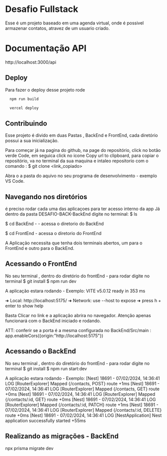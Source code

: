 
# Desafio Fullstack

Esse é um projeto baseado em uma agenda virtual, onde é possivel armazenar contatos, atravez de um usuario criado.

# Documentação API 
http://localhost:3000/api


## Deploy

Para fazer o deploy desse projeto rode

```bash
  npm run build

  vercel deploy
```



## Contribuindo

Esse projeto é divido em duas Pastas , BackEnd e FrontEnd, cada diretório possui a sua inicialização. 

Para começar já na pagina do github, na page do repositório, click no botão verde Code, em seguica click no icone Copy url to clipboard, para copiar o repositório, va no terminal da sua maquina e intaleo repositorio com o comando :
$ git clone <link_copiado>

Abra o a pasta do aquivo no seu programa de desenvolvimento - exemplo VS Code. 

## Navegando nos diretórios
é preciso rodar cada uma das aplicaçoes para ter acesso interno da app
Já dentro da pasta DESAFIO-BACK-BackEnd
digite no terminal:
$ ls 

$ cd BackEnd - <Enter>- acessa o diretorio do BackEnd

$ cd FrontEnd - <Enter> 
acessa o diretorio do FrontEnd 

A Aplicação necessita que tenha dois terminais abertos, um para o FrontEnd e outro para o BackEnd.


## Acessando o FrontEnd 
No seu terminal , dentro do diretório do frontEnd - para rodar digite no terminal
$ git install <Enter>
$ npm run dev <Enter>

A aplicação estara rodando - Exemplo: 
 VITE v5.0.12  ready in 353 ms

  ➜  Local:   http://localhost:5175/
  ➜  Network: use --host to expose
  ➜  press h + enter to show help

  Basta Clicar no link e a aplicação abrira no navegador. Atenção apenas funcionará com o BackEnd iniciado e rodando. 

ATT: conferir se a porta é a mesma configurada no BackEnd/Src/main :
app.enableCors({origin:"http://localhost:5175"})


## Acessando o BackEnd 
No seu terminal , dentro do diretório do frontEnd - para rodar digite no terminal
$ git install <Enter>
$ npm run start:dev <Enter>

A aplicação estara rodando - Exemplo: 
[Nest] 18691  - 07/02/2024, 14:36:41     LOG [RouterExplorer] Mapped {/contacts, POST} route +1ms
[Nest] 18691  - 07/02/2024, 14:36:41     LOG [RouterExplorer] Mapped {/contacts, GET} route +0ms
[Nest] 18691  - 07/02/2024, 14:36:41     LOG [RouterExplorer] Mapped {/contacts/:id, GET} route +0ms
[Nest] 18691  - 07/02/2024, 14:36:41     LOG [RouterExplorer] Mapped {/contacts/:id, PATCH} route +1ms
[Nest] 18691  - 07/02/2024, 14:36:41     LOG [RouterExplorer] Mapped {/contacts/:id, DELETE} route +0ms
[Nest] 18691  - 07/02/2024, 14:36:41     LOG [NestApplication] Nest application successfully started +55ms

## Realizando as migrações - BackEnd
npx prisma migrate dev






